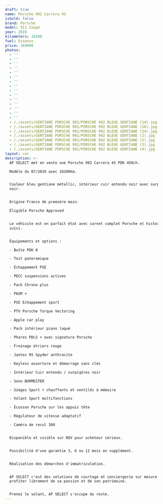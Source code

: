 ```yaml
---
draft: true
name: Porsche 992 Carrera 4S
isSold: false
brand: Porsche
model: 911 Coupé
year: 2019
kilometers: 18200
fuel: Essence
price: 169990
photos:
  - ''
  - ''
  - ''
  - ''
  - ''
  - ''
  - ''
  - ''
  - ''
  - ''
  - ''
  - ''
  - ''
  - ''
  - ''
  - /./assets/GENTIANE PORSCHE 992/PORSCHE 992 BLEUE GENTIANE (14).jpg
  - /./assets/GENTIANE PORSCHE 992/PORSCHE 992 BLEUE GENTIANE (16).jpg
  - /./assets/GENTIANE PORSCHE 992/PORSCHE 992 BLEUE GENTIANE (24).jpg
  - /./assets/GENTIANE PORSCHE 992/PORSCHE 992 BLEUE GENTIANE (2).jpg
  - /./assets/GENTIANE PORSCHE 992/PORSCHE 992 BLEUE GENTIANE (5).jpg
  - /./assets/GENTIANE PORSCHE 992/PORSCHE 992 BLEUE GENTIANE (3).jpg
  - /./assets/GENTIANE PORSCHE 992/PORSCHE 992 BLEUE GENTIANE (4).jpg
layout: car
description: >-
  AP SELECT met en vente une Porsche 992 Carrera 4S PDK 450ch.

  Modèle du 07/2019 avec 18200km.


  Couleur bleu gentiane métallic, intérieur cuir entendu noir avec surpiqûres
  noir.


  Origine France de première main.

  Éligible Porsche Approved


  Le véhicule est en parfait état avec carnet complet Porsche et historique
  suivi.


  Équipements et options :

  - Boîte PDK 8

  - Toit panoramique

  - Échappement PSE

  - PDCC suspensions actives

  - Pack Chrono plus

  - PASM +

  - PSE Échappement sport

  - PTV Porsche Torque Vectoring

  - Apple car play

  - Pack intérieur piano laqué

  - Phares PDLS + avec signature Porsche

  - Freinage étriers rouge

  - Jantes RS Spyder anthracite

  - Keyless ouverture et démarrage sans clés

  - Intérieur Cuir entendu / surpiqûres noir

  - Sono BURMESTER

  - Sièges Sport + chauffants et ventilés à mémoire

  - Volant Sport multifonctions

  - Écusson Porsche sur les appuis tête

  - Régulateur de vitesse adaptatif

  - Caméra de recul 360


  Disponible et visible sur RDV pour acheteur sérieux.


  Possibilité d'une garantie 3, 6 ou 12 mois en supplément.


  Réalisation des démarches d'immatriculation.


  AP SELECT c'est des solutions de courtage et conciergerie sur mesure pour
  profiter librement de sa passion et de son patrimoine.


  Prenez le volant, AP SELECT s'occupe du reste.
---
```




